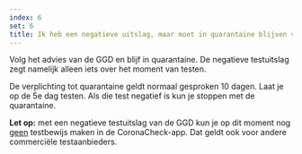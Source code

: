 ```yaml
---
index: 6
set: 6
title: Ik heb een negatieve uitslag, maar moet in quarantaine blijven van de GGD. Wat nu?
---
```

Volg het advies van de GGD en blijf in quarantaine. De negatieve testuitslag zegt namelijk alleen iets over het moment van testen. 

De verplichting tot quarantaine geldt normaal gesproken 10 dagen. Laat je op de 5e dag testen. Als die test negatief is kun je stoppen met de quarantaine.

**Let op:** met een negatieve testuitslag van de GGD kun je op dit moment nog <u>geen</u> testbewijs maken in de CoronaCheck-app. Dat geldt ook voor andere commerciële testaanbieders. 
